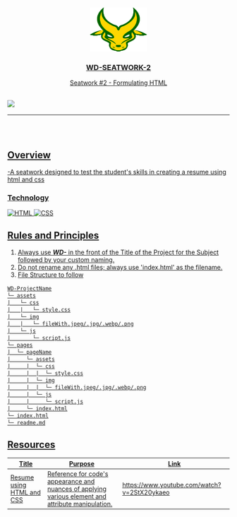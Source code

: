 <a name="readme-top">

<br/>

<br />
<div align="center">
  <a href="https://github.com/zyx-0314/">
 
  <img src="./assets/img/FEU_Tamaraws_official_logo.svg.png" alt="FEU icon" width="130" height="100">

  <h3 align="center">WD-SEATWORK-2</h3>
</div>

<div align="center">
  Seatwork #2 - Formulating HTML
</div>

<br />


![](https://visit-counter.vercel.app/counter.png?page=redddd10/WD-SEATWORK-2)

---

<br />
<br />

## Overview

<!-- The following are just sample -->
-A seatwork designed to test the student's skills in creating a resume using html and css

### Technology
![HTML](https://img.shields.io/badge/HTML-E34F26?style=for-the-badge&logo=html5&logoColor=white)
![CSS](https://img.shields.io/badge/CSS-1572B6?style=for-the-badge&logo=css3&logoColor=white)

## Rules and Principles
1. Always use ***WD-*** in the front of the Title of the Project for the Subject followed by your custom naming.
2. Do not rename any .html files; always use 'index.html' as the filename.
3. File Structure to follow

```
WD-ProjectName
└─ assets
|   └─ css
|   |   └─ style.css
|   └─ img
|   |   └─ fileWith.jpeg/.jpg/.webp/.png
|   └─ js
|       └─ script.js
└─ pages
|  └─ pageName
|     └─ assets
|     |  └─ css
|     |  |  └─ style.css
|     |  └─ img
|     |  |  └─ fileWith.jpeg/.jpg/.webp/.png
|     |  └─ js
|     |     └─ script.js
|     └─ index.html
└─ index.html
└─ readme.md
```

## Resources

| Title | Purpose | Link |
|-|-|-|
| Resume using HTML and CSS | Reference for code's appearance and nuances of applying various element and attribute manipulation. | https://www.youtube.com/watch?v=2StX20ykaeo |
